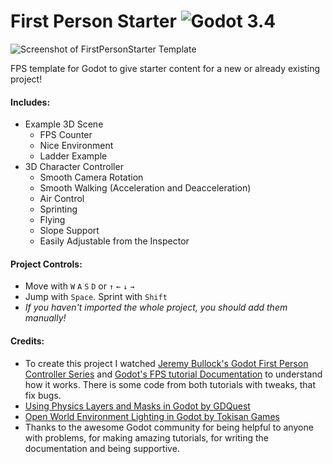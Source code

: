 # First Person Starter ![Godot 3.4](https://img.shields.io/badge/godot-v3.4-%23478cbf)
![Screenshot of FirstPersonStarter Template](https://i.imgur.com/EzNSoQZ.png)

FPS template for Godot to give starter content for a new or already existing project!

#### Includes:
- Example 3D Scene
  - FPS Counter
  - Nice Environment
  - Ladder Example
- 3D Character Controller
  - Smooth Camera Rotation
  - Smooth Walking (Acceleration and Deacceleration)
  - Air Control
  - Sprinting
  - Flying
  - Slope Support
  - Easily Adjustable from the Inspector

#### Project Controls:
- Move with `W` `A` `S` `D` or `↑` `←` `↓` `→`
- Jump with `Space`. Sprint with `Shift`
- *If you haven't imported the whole project, you should add them manually!*

#### Credits:
- To create this project I watched [Jeremy Bullock's Godot First Person Controller Series](https://www.youtube.com/watch?v=Etpq-d5af6M&list=PLTZoMpB5Z4aD-rCpluXsQjkGYgUGUZNIV) and [Godot's FPS tutorial Documentation](https://docs.godotengine.org/en/3.2/tutorials/3d/fps_tutorial/) to understand how it works. There is some code from both tutorials with tweaks, that fix bugs.
- [Using Physics Layers and Masks in Godot by GDQuest](https://www.youtube.com/watch?v=UZu8NwlkXcU)
- [Open World Environment Lighting in Godot by Tokisan Games](https://www.youtube.com/watch?v=8kwnCxK8Vc8)
- Thanks to the awesome Godot community for being helpful to anyone with problems, for making amazing tutorials, for writing the documentation and being supportive.
